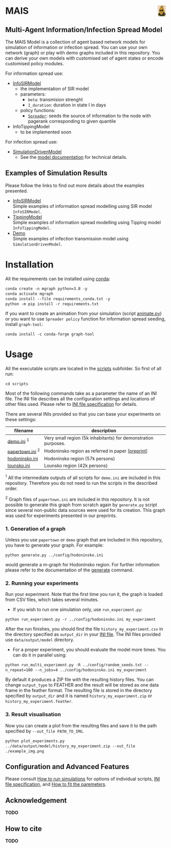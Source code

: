 
# <img src="./doc/fig/mais.png" style="float: right;" width="5%"/> MAIS
## Multi-Agent Information/Infection Spread Model 



<!--- PDF BREAK -->

The MAIS Model is a collection of agent based network models for simulation of information or infection spread. 
You can use your own network (graph) or play with demo graphs included in this repository. You can derive your own models with customised set of agent states or encode customised policy modules.   

For information spread use:
  + [InfoSIRModel](src/models/agent_info_models.py)
    - the implementation of SIR model
    - parameters:
      - `beta`: transmision strenght
      - `I_duration`: duration in state I in days
    - policy functions:
      - [`Spreader`](src/policies/spreader_policy.py): seeds the source of information to the node with pagerank corresponding to given quantile             
  + InfoTippingModel
    - to be implemented soon 

 For infection spread use:
   + [SimulationDrivenModel](src/models/agent_based_network_model.py)
      - See the [model documentation](doc/model.md) for technical details.


## Examples of Simulation Results

Please follow the links to find out more details about the examples presented.
+ [InfoSIRModel](doc/sir.md) <br>
  Simple examples of information spread modelling using SIR model `InfoSIRModel`.
+ [TippingModel](doc/tipping.md) <br>
  Simple examples of information spread modelling using Tipping model `InfoTippingModel`.
+ [Demo](doc/demo.md) <br>
  Simple examples of infection transmission model using `SimulationDrivenModel`.


# Installation

All the requirements can be installed using [conda](https://docs.conda.io/en/latest/):

```console
conda create -n mgraph python=3.8 -y
conda activate mgraph
conda install --file requirements_conda.txt -y
python -m pip install -r requirements.txt
```
If you want to create an animation from your simulation (script [animate.py](scripts/animate.py)) or you want to use `Spreader policy` function for information spread seeding, install `graph-tool`: 
```console
conda install -c conda-forge graph-tool
```
<!--For other options and/or more help please refer to the [installation instructions](doc/installation.md).-->

# Usage

All the executable scripts are located in the [scripts](scripts) subfolder. So first of all run:

```console
cd scripts
```

Most of the following commands take as a parameter the name of an INI file. The INI file describes all the configuration
settings and locations of other files used. Please refer to [INI file specification](doc/inifile.md) for details.

There are several INIs provided so that you can base your experiments on these settings:

|filename|description|
|---|---|
|[demo.ini](config/demo.ini)&nbsp;<sup>1</sup>| Very small region (5k inhabitants) for demonstration purposes.|
|[papertown.ini](config/papertown.ini)&nbsp;<sup>2</sup>| Hodoninsko region as referred in paper [[preprint](https://doi.org/10.1101/2021.05.13.21257139)]|
|[hodoninsko.ini](config/hodoninsko.ini)| Hodonínsko region (57k persons)|
|[lounsko.ini](config/lounsko.ini)| Lounsko region (42k persons)|

<sup>1</sup> All the intermediate outputs of all scripts for `demo.ini` are included in this repository. Therefore you do not
need to run the scripts in the described order.

<sup>2</sup> Graph files of `papertown.ini` are included in this repository. It is not possible to generate this graph
from scratch again by `generate.py` script since several non-public data sources were used for its creation. This graph
was used for experiments presented in our preprints.

### 1. Generation of a graph

Unless you use `papertown` or `demo` graph that are included in this repository, you have to generate your graph. For example:

```console
python generate.py ../config/hodoninsko.ini 
```

would generate a m-graph for Hodonínsko region. For further information please refer to the documentation of
the [generate](doc/generate.md) command.

### 2. Running your experiments

Run your experiment. Note that the first time you run it, the graph is loaded from CSV files, which takes several minutes.

+ If you wish to run one simulation only, use `run_experiment.py`:

```console
python run_experiment.py -r ../config/hodoninsko.ini my_experiment
```

After the run finishes, you should find the file `history_my_experiment.csv` in the directory specified as `output_dir`
in your [INI file](doc/inifile.md#task). The INI files provided use `data/output/model` directory.

+ For a proper experiment, you should evaluate the model more times. You can do it in parallel using:

```console
python run_multi_experiment.py -R ../config/random_seeds.txt --n_repeat=100 --n_jobs=4 ../config/hodoninsko.ini my_experiment
```

By default it produces a ZIP file with the resulting history files. You can change `output_type` to FEATHER and the result
will be stored as one data frame in the feather format. The resulting file is stored in the directory specified
by `output_dir` and it is named `history_my_experiment.zip` or `history_my_experiment.feather`.

### 3. Result visualisation

Now you can create a plot from the resulting files and save it to the path specified by `--out_file PATH_TO_IMG`.

```console
python plot_experiments.py ../data/output/model/history_my_experiment.zip --out_file ./example_img.png
```

<!--- PDF BREAK --><!--- PDF BREAK -->

## Configuration and Advanced Features

Please consult [How to run simulations](doc/run.md) for options of individual scripts,
[INI file specification](doc/inifile.md), and [How to fit the paremeters](doc/run.md#6-fitting-your-model).

## Acknowledgement

**TODO**

## How to cite

**TODO**
